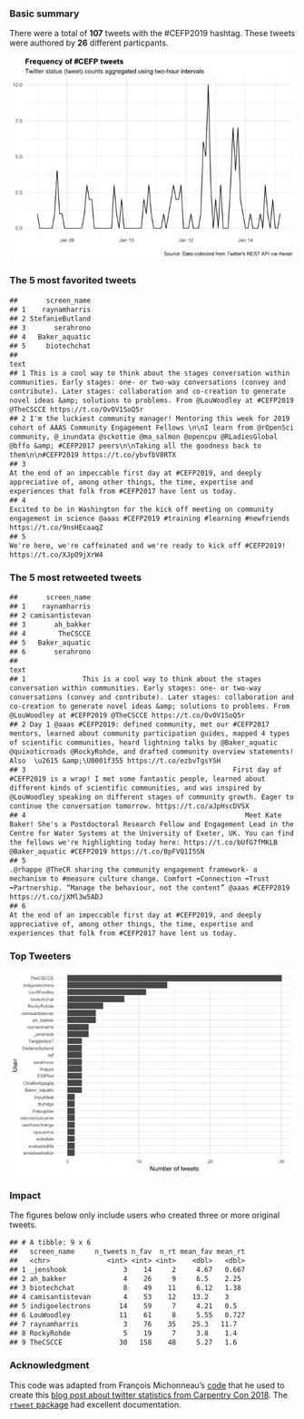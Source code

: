 ### Basic summary

There were a total of **107** tweets with the \#CEFP2019 hashtag. These
tweets were authored by **26** different particpants.

![](rtweets_CEFP2019_figs/tweet_timeline-1.png)

### The 5 most favorited tweets

    ##       screen_name
    ## 1    raynamharris
    ## 2 StefanieButland
    ## 3       serahrono
    ## 4   Baker_aquatic
    ## 5     biotechchat
    ##                                                                                                                                                                                                                                                                                                                  text
    ## 1 This is a cool way to think about the stages conversation within communities. Early stages: one- or two-way conversations (convey and contribute). Later stages: collaboration and co-creation to generate novel ideas &amp; solutions to problems. From @LouWoodley at #CEFP2019 @TheCSCCE https://t.co/OvOV1SoQ5r
    ## 2 I'm the luckiest community manager! Mentoring this week for 2019 cohort of AAAS Community Engagement Fellows \n\nI learn from @rOpenSci community, @_inundata @sckottie @ma_salmon @opencpu @RLadiesGlobal @bffo &amp; #CEFP2017 peers\n\nTaking all the goodness back to them\n\n#CEFP2019 https://t.co/ybvfbV8RTX
    ## 3                                                                                                                                At the end of an impeccable first day at #CEFP2019, and deeply appreciative of, among other things, the time, expertise and experiences that folk from #CEFP2017 have lent us today.
    ## 4                                                                                                                                                     Excited to be in Washington for the kick off meeting on community engagement in science @aaas #CEFP2019 #training #learning #newfriends https://t.co/9nsHEcaaqZ
    ## 5                                                                                                                                                                                                                        We're here, we're caffeinated and we're ready to kick off #CEFP2019! https://t.co/XJpO9jXrW4

### The 5 most retweeted tweets

    ##       screen_name
    ## 1    raynamharris
    ## 2 camisantistevan
    ## 3       ah_bakker
    ## 4        TheCSCCE
    ## 5   Baker_aquatic
    ## 6       serahrono
    ##                                                                                                                                                                                                                                                                                                                               text
    ## 1              This is a cool way to think about the stages conversation within communities. Early stages: one- or two-way conversations (convey and contribute). Later stages: collaboration and co-creation to generate novel ideas &amp; solutions to problems. From @LouWoodley at #CEFP2019 @TheCSCCE https://t.co/OvOV1SoQ5r
    ## 2 Day 1 @aaas #CEFP2019: defined community, met our #CEFP2017 mentors, learned about community participation guides, mapped 4 types of scientific communities, heard lightning talks by @Baker_aquatic @quixoticroads @RockyRohde, and drafted community overview statements! Also  \u2615 &amp;\U0001f355 https://t.co/ezbvTgsYSH
    ## 3                                                   First day of #CEFP2019 is a wrap! I met some fantastic people, learned about different kinds of scientific communities, and was inspired by @LouWoodley speaking on different stages of community growth. Eager to continue the conversation tomorrow. https://t.co/aJpHscDVSX
    ## 4                                                      Meet Kate Baker! She's a Postdoctoral Research Fellow and Engagement Lead in the Centre for Water Systems at the University of Exeter, UK. You can find the fellows we're highlighting today here: https://t.co/bUfG7fMKLB @Baker_aquatic #CEFP2019 https://t.co/BpFVQ1I5SN
    ## 5                                                                                                     .@rhappe @TheCR sharing the community engagement framework- a mechanism to #measure culture change. Comfort ➡️Connection ➡️Trust ➡️Partnership. “Manage the behaviour, not the content” @aaas #CEFP2019 https://t.co/jXMl3w5ADJ
    ## 6                                                                                                                                             At the end of an impeccable first day at #CEFP2019, and deeply appreciative of, among other things, the time, expertise and experiences that folk from #CEFP2017 have lent us today.

### Top Tweeters

![](rtweets_CEFP2019_figs/topusers-1.png)

### Impact

The figures below only include users who created three or more original
tweets.

    ## # A tibble: 9 x 6
    ##   screen_name     n_tweets n_fav  n_rt mean_fav mean_rt
    ##   <chr>              <int> <int> <int>    <dbl>   <dbl>
    ## 1 _jenshook              3    14     2     4.67   0.667
    ## 2 ah_bakker              4    26     9     6.5    2.25 
    ## 3 biotechchat            8    49    11     6.12   1.38 
    ## 4 camisantistevan        4    53    12    13.2    3    
    ## 5 indigoelectrons       14    59     7     4.21   0.5  
    ## 6 LouWoodley            11    61     8     5.55   0.727
    ## 7 raynamharris           3    76    35    25.3   11.7  
    ## 8 RockyRohde             5    19     7     3.8    1.4  
    ## 9 TheCSCCE              30   158    48     5.27   1.6

### Acknowledgment

This code was adapted from François Michonneau’s
[code](https://github.com/fmichonneau/2018-carpentrycon-tweets/blob/master/index.Rmd)
that he used to create this [blog post about twitter statistics from
Carpentry Con
2018](https://carpentries.org/2018/06/carpentrycon-tweets). The
[`rtweet` package](https://rtweet.info/) had excellent documentation.

